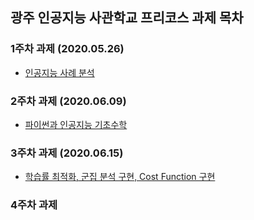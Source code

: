 ## 광주 인공지능 사관학교 프리코스 과제 목차

### 1주차 과제 (2020.05.26)
- [인공지능 사례 분석](https://github.com/gxxrxn/gj-aischool-pre/blob/master/1%EC%A3%BC%EC%B0%A8_%EA%B3%BC%EC%A0%9C.ipynb)

### 2주차 과제 (2020.06.09)
- [파이썬과 인공지능 기초수학](https://nbviewer.jupyter.org/github/gxxrxn/gj-aischool-pre/blob/master/2%E1%84%8C%E1%85%AE%E1%84%8E%E1%85%A1%E1%84%80%E1%85%AA%E1%84%8C%E1%85%A6.ipynb)

### 3주차 과제 (2020.06.15)
- [학습률 최적화, 군집 분석 구현, Cost Function 구현](https://nbviewer.jupyter.org/github/gxxrxn/gj-aischool-pre/blob/master/3%EC%A3%BC%EC%B0%A8_%EA%B3%BC%EC%A0%9C.ipynb)

### 4주차 과제
